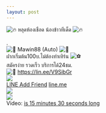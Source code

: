 ```yaml
---
layout: post
---
```



<img class="emoji" src="https://vk.com/emoji/e/f09f94a5.png" alt="&#128293;"> &#3627;&#3621;&#3640;&#3604;&#3627;&#3657;&#3629;&#3591;&#3648;&#3594;&#3639;&#3629;&#3604; &#3609;&#3657;&#3629;&#3591;&#3586;&#3657;&#3634;&#3623;&#3607;&#3637;&#3648;&#3604;&#3655;&#3604; <img class="emoji" src="https://vk.com/emoji/e/f09f94a5.png" alt="&#128293;"> <br> <br>. <br><img class="emoji" src="https://vk.com/emoji/e/f09f9191.png" alt="&#128081;"> Mawin88 (Auto) <img class="emoji" src="https://vk.com/emoji/e/f09f9191.png" alt="&#128081;"> <br>&#3613;&#3634;&#3585;&#3648;&#3619;&#3636;&#3656;&#3617;&#3605;&#3657;&#3609;100&#3610;.&#3652;&#3617;&#3656;&#3605;&#3657;&#3629;&#3591;&#3607;&#3635;&#3648;&#3607;&#3636;&#3619;&#3660;&#3609; <img class="emoji" src="https://vk.com/emoji/e/e29abd.png" alt="&#9917;"> <br>&#3626;&#3617;&#3633;&#3588;&#3619;&#3591;&#3656;&#3634;&#3618; &#3619;&#3623;&#3604;&#3648;&#3619;&#3655;&#3623; &#3610;&#3619;&#3636;&#3585;&#3634;&#3619;&#3652;&#3604;&#3657;24&#3594;&#3617;. <br><img class="emoji" src="https://vk.com/emoji/e/f09f93b2.png" alt="&#128242;"> <a href="https://lin.ee/V9SibGr" target="_blank" rel="nofollow noopener">https://lin.ee/V9SibGr</a>     <img style="display:block;" src="https://sun9-65.userapi.com/impg/51P6ym0vfj2-PVUIgJm08kgz-DKdLPPwD2lAQg/kxJozskANnY.jpg?size=150x150&quality=96&sign=2e7983657fc1ea0a4f83e88113c767b9&type=album" />        <a class="thumbed_link__title" href="https://lin.ee/V9SibGr" target="_blank" rel="nofollow noopener">LINE Add Friend</a>          <a class="thumbed_link__subtitle" href="https://lin.ee/V9SibGr" target="_blank" rel="nofollow noopener">line.me</a>                   <br><a href='https://sun9-71.userapi.com/impg/HRk4rnVRLTCnWv1YqoxLveTz612G_XbnSVKK3g/jbH4POIWsQ4.jpg?size=946x701&quality=96&sign=a4062563fdda49258ed0643ac87faff3&type=album'><img src='https://sun9-71.userapi.com/impg/HRk4rnVRLTCnWv1YqoxLveTz612G_XbnSVKK3g/jbH4POIWsQ4.jpg?size=604x448&quality=96&sign=f7cc6ab3a97ed7b984cd8b99ad16bcff&type=album'></a><br><a href='https://sun9-21.userapi.com/impg/QYrLHyq5LwXGIzqvA10DbuNNIwYIDEkyIv7Ggg/SXMXuOctdYE.jpg?size=956x693&quality=96&sign=6c0e51b0ccdf3fdf36a73612cae04fc7&type=album'><img src='https://sun9-21.userapi.com/impg/QYrLHyq5LwXGIzqvA10DbuNNIwYIDEkyIv7Ggg/SXMXuOctdYE.jpg?size=604x438&quality=96&sign=34d8f2c29459e8e0f98b70cbf2e30039&type=album'></a><br>Video: <a href="https://vk.com/video-204381526_456239157?list=3666e77e10bb320f4c">is 15 minutes 30 seconds long </a>